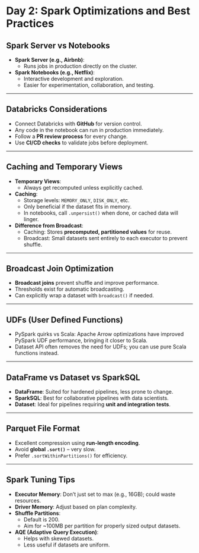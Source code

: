 # Day 2: Spark Optimizations and Best Practices

## Spark Server vs Notebooks

- **Spark Server (e.g., Airbnb)**:
  - Runs jobs in production directly on the cluster.  
- **Spark Notebooks (e.g., Netflix)**:
  - Interactive development and exploration.  
  - Easier for experimentation, collaboration, and testing.

---

## Databricks Considerations

- Connect Databricks with **GitHub** for version control.  
- Any code in the notebook can run in production immediately.  
- Follow a **PR review process** for every change.  
- Use **CI/CD checks** to validate jobs before deployment.  

---

## Caching and Temporary Views

- **Temporary Views**:
  - Always get recomputed unless explicitly cached.  
- **Caching**:
  - Storage levels: `MEMORY_ONLY`, `DISK_ONLY`, etc.  
  - Only beneficial if the dataset fits in memory.  
  - In notebooks, call `.unpersist()` when done, or cached data will linger.  
- **Difference from Broadcast**:
  - Caching: Stores **precomputed, partitioned values** for reuse.  
  - Broadcast: Small datasets sent entirely to each executor to prevent shuffle.  

---

## Broadcast Join Optimization

- **Broadcast joins** prevent shuffle and improve performance.  
- Thresholds exist for automatic broadcasting.  
- Can explicitly wrap a dataset with `broadcast()` if needed.  

---

## UDFs (User Defined Functions)

- PySpark quirks vs Scala: Apache Arrow optimizations have improved PySpark UDF performance, bringing it closer to Scala.  
- Dataset API often removes the need for UDFs; you can use pure Scala functions instead.  

---

## DataFrame vs Dataset vs SparkSQL

- **DataFrame**: Suited for hardened pipelines, less prone to change.  
- **SparkSQL**: Best for collaborative pipelines with data scientists.  
- **Dataset**: Ideal for pipelines requiring **unit and integration tests**.  

---

## Parquet File Format

- Excellent compression using **run-length encoding**.  
- Avoid **global `.sort()`** – very slow.  
- Prefer `.sortWithinPartitions()` for efficiency.  

---

## Spark Tuning Tips

- **Executor Memory**: Don’t just set to max (e.g., 16GB); could waste resources.  
- **Driver Memory**: Adjust based on plan complexity.  
- **Shuffle Partitions**:
  - Default is 200.  
  - Aim for ~100MB per partition for properly sized output datasets.  
- **AQE (Adaptive Query Execution)**:
  - Helps with skewed datasets.  
  - Less useful if datasets are uniform.  
